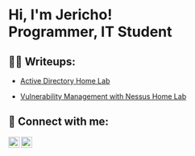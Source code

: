<h1>Hi, I'm Jericho! <br/><a>Programmer</a>, <a>IT Student </a></h1>

<h2>👨‍💻 Writeups:</h2>

  - [Active Directory Home Lab]()
  
  - [Vulnerability Management with Nessus Home Lab]()


<h2> 🤳 Connect with me:</h2>

[<img align="left" alt="OracionJericho | Twitter" width="22px" src="https://cdn.jsdelivr.net/npm/simple-icons@v3/icons/twitter.svg" />][twitter]
[<img align="left" alt="OracionJericho | LinkedIn" width="22px" src="https://cdn.jsdelivr.net/npm/simple-icons@v3/icons/linkedin.svg" />][linkedin]

[twitter]: https://twitter.com/_0xcoffeewater_
[linkedin]: https://www.linkedin.com/in/jericho-oracion-296315296/
